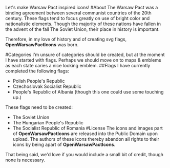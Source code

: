 Let's make Warsaw Pact inspired icons!
#About
The Warsaw Pact was a binding agreement between several communist countries of the 20th century. These flags tend to focus greatly on use of bright color and nationalistic elements. Though the majority of these nations have fallen in the advent of the fall The Soviet Union, their place in history is important. 

Therefore, in my love of history and of creating svg flags, **OpenWarsawPactIcons** was born.

#Categories
I'm unsure of categories should be created, but at the moment I have started with flags. Perhaps we should move on to maps & emblems as each state caries a nice looking emblem.
##Flags
I have currently completed the following flags:

* Polish People's Republic
* Czechoslovak Socialist Republic
* People's Republic of Albania (though this one could use some touching up.)

These flags need to be created:

* The Soviet Union
* The Hungarian People's Republic
* The Socialist Republic of Romania
#License
The icons and images part of **OpenWarsawPactIcons** are released into the Public Domain upon upload. The authors of these icons thereby abandon all rights to their icons by being apart of **OpenWarsawPactIcons**.

That being said, we'd love if you would include a small bit of credit, though none is necessary.